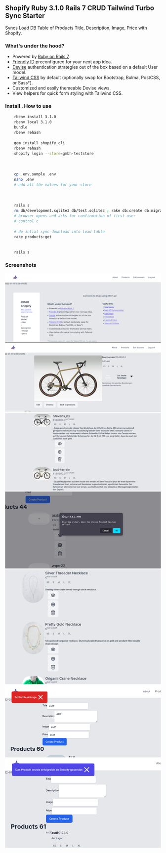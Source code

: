 
## Shopify Ruby 3.1.0 Rails 7 CRUD Tailwind Turbo Sync Starter

Syncs Load DB Table of Products Title, Description, Image, Price with Shopify.

### What's under the hood?

- Powered by [Ruby on Rails 7](https://rubyonrails.org)
- [Friendly ID](https://github.com/norman/friendly_id) preconfigured for your next app idea.
- [Devise](https://github.com/heartcombo/devise) authentication strategies out of the box based on a default User model.
- [Tailwind CSS](https://tailwindcss.com) by default (optionally swap for Bootstrap, Bulma, PostCSS, or Sass*).
- Customized and easily themeable Devise views.
- View helpers for quick form styling with Tailwind CSS.


### Install . How to use

```bash
    rbenv install 3.1.0 
    rbenv local 3.1.0
    bundle
    rbenv rehash

    gem install shopify_cli
    rbenv rehash
    shopify login --store=gmbh-teststore


    
    cp .env.sample .env
    nano .env
    # add all the values for your store 



    rails s
    rm db/development.sqlite3 db/test.sqlite3 ; rake db:create db:migrate db:seed
    # browser opens and asks for confirmation of first user
    # control c
    
    # do intial sync download into load table 
    rake products:get


    rails s

```
### Screenshots
![](about_view.png)
![](bike_edit_view.png)
![](bike_view.png)
![](delete_confirmation.png)
![](necklace_view.png)
![](banners_for_flash_errors.png)
![](banners_for_flash_notices.png)




